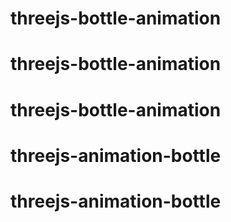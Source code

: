 # threejs-bottle-animation
# threejs-bottle-animation
# threejs-bottle-animation
# threejs-animation-bottle
# threejs-animation-bottle
